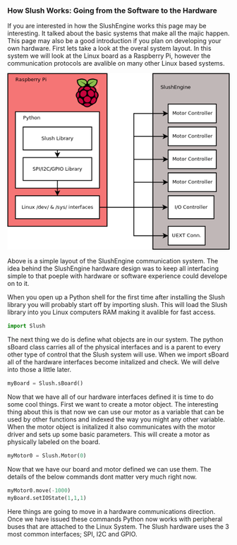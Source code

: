 ### How Slush Works: Going from the Software to the Hardware
If you are interested in how the SlushEngine works this page may be interesting. It talked about the basic systems that make all the majic happen. This page may also be a good introduction if you plan on developing your own hardware. First lets take a look at the overal system layout. In this system we will look at the Linux board as a Raspberry Pi, however the communication protocols are avalible on many other Linux based systems. 

![System Layout](img/system_layout.png)

Above is a simple layout of the SlushEngine communication system. The idea behind the SlushEngine hardware design was to keep all interfacing simple to that poeple with hardware or software experience could develope on to it.

When you open up a Python shell for the first time after installing the Slush library you will probably start off by importing slush. This will load the Slush library into you Linux computers RAM making it avalible for fast access.
```python
import Slush
```
The next thing we do is define what objects are in our system. The python sBoard class carries all of the physical interfaces and is a parent to every other type of control that the Slush system will use. When we import sBoard all of the hardware interfaces become initalized and check. We will delve into those a little later. 
```python
myBoard = Slush.sBoard()
```
Now that we have all of our hardware interfaces defined it is time to do some cool things. First we want to create a motor object. The interesting thing about this is that now we can use our motor as a variable that can be used by other functions and indexed the way you might any other variable. When the motor object is initalized it also communicates with the motor driver and sets up some basic parameters. This will create a motor as physically labeled on the board.
```python
myMotor0 = Slush.Motor(0)
```
Now that we have our board and motor defined we can use them. The details of the below commands dont matter very much right now.
```python
myMotor0.move(-1000)
myBoard.setIOState(1,1,1)
```
Here things are going to move in a hardware communications direction. Once we have issued these commands Python now works with peripheral buses that are attached to the Linux System. The Slush hardware uses the 3 most common interfaces; SPI, I2C and GPIO.